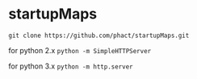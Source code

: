 startupMaps
===========

```git clone https://github.com/phact/startupMaps.git```

for python 2.x
```python -m SimpleHTTPServer```

for python 3.x
```python -m http.server```
